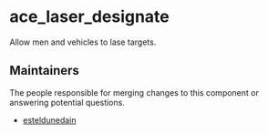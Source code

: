 ace_laser_designate
=======================

Allow men and vehicles to lase targets.


## Maintainers

The people responsible for merging changes to this component or answering potential questions.

- [esteldunedain](https://github.com/esteldunedain)
